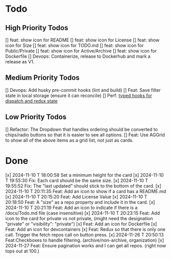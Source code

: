 # Todo

## High Priority Todos

[] feat: show icon for README
[] feat: show icon for License
[] feat: show icon for Size
[] feat: show icon for TODO.md
[] feat: show icon for Public/Private
[] feat: show icon for Active/Archive
[] feat: show icon for Dockerfile
[] Devops: Containerize, release to Dockerhub and mark a release as V1.

## Medium Priority Todos

[] Devops: Add husky pre-commit hooks (lint and build)
[] Feat: Save filter state in local storage (ensure it can reconcile)
[] Perf: [typed hooks for dispatch and redux state](https://redux-toolkit.js.org/tutorials/typescript#define-typed-hooks)

## Low Priority Todos

[] Refactor: The Dropdown that handles ordering should be converted to chips/radio buttons so that it is easier to see all options.
[] Feat: Use AGGrid to show all of the above items as a grid list, not just as cards.

# Done

[x] 2024-11-10 T 18:00:58 Set a minimum height for the card
[x] 2024-11-10 T 19:55:30 Fix: Each card should be the same size.
[x] 2024-11-10 T 19:55:52 Fix: The "last updated" should stick to the bottom of the card.
[x] 2024-11-10 T 20:11:35 Feat: Add an icon to show if a card has a README.md
[x] 2024-11-10 T 20:15:20 Feat: Add License Value
[x] 2024-11-10 T 20:18:50 Feat: A "size" as a repo property and include it in the card.
[x] 2024-11-10 T 20:21:19 Feat: Add an icon to indicate if there is a /docs/Todo.md file (case insensitive)
[x] 2024-11-10 T 20:23:15 Feat: Add icon to the card for private vs not private, (might need the designation "private" or   "visibility": "private")
[x] Feat: Add an icon for Dockerfile
[x] Feat: Add an icon for devcontainers
[x] Feat: Redux so that there is only one call. Trigger the fetch repos call on button press.
[x] 2024-11-26 T 20:50:13 Feat:Checkboxes to handle filtering. (archive/non-archive, organization)
[x] 2024-11-27 Feat: Ensure pagination works and I can get all repos. (right now tops out at 100.)